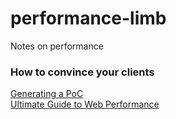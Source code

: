 # performance-limb
Notes on performance

### How to convince your clients
[Generating a PoC](https://medium.com/@armelpingault/how-to-convince-your-client-to-focus-on-web-performance-a-case-study-35f12385689)  
[Ultimate Guide to Web Performance](https://dev.to/ender_minyard/the-ultimate-guide-to-web-performance-ci4)  
